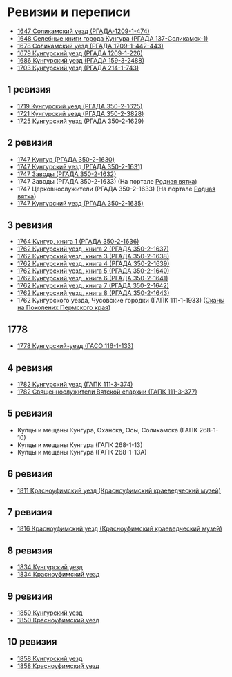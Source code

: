 ---
---
# Ревизии и переписи

* [1647 Соликамский уезд (РГАДА-1209-1-474)](./1647-РГАДА-1209-1-474-Соликамский-уезд.md)
* [1648 Селебные книги города Кунгура (РГАДА 137-Соликамск-1)](./1648-РГАДА-137-Соликамск-1-Кунгур.md)
* [1678 Соликамский уезд (РГАДА 1209-1-442-443)](./1678-РГАДА-1209-1-442-443-Соликамский-уезд.md)
* [1679 Кунгурский уезд (РГАДА 1209-1-226)](./1679-РГАДА-1209-1-226-Кунгурский-уезд.md)
* [1686 Кунгурский уезд (РГАДА 159-3-2488)](./1686-РГАДА-159-3-2488-Кунгурский-уезд.md)
* [1703 Кунгурский уезд (РГАДА 214-1-743)](./1703-РГАДА-214-1-743-Кунгурский-уезд.md)

## 1 ревизия

* [1719 Кунгурский уезд (РГАДА 350-2-1625)](./1719-РГАДА-350-2-1625-Кунгурский-уезд.md)
* [1721 Кунгурский уезд (РГАДА 350-2-3828)](./1721-РГАДА-350-2-3828-Кунгурский-уезд.md)
* [1725 Кунгурский уезд (РГАДА 350-2-1629)](./1725-РГАДА-350-2-1629-Кунгурский-уезд.md)

## 2 ревизия

* [1747 Кунгур (РГАДА 350-2-1630)](./1747-РГАДА-350-2-1630-Кунгур.md)
* [1747 Кунгурский уезд (РГАДА 350-2-1631)](./1747-РГАДА-350-2-1631-Кунгурский-уезд.md)
* [1747 Заводы (РГАДА 350-2-1632)](./1747-РГАДА-350-2-1632-Заводы.md)
* 1747 Заводы (РГАДА 350-2-1633) (На портале [Родная вятка](https://rodnaya-vyatka.ru/books/350-2-1633-1748-kungurskiy-uezd))
* 1747 Церковнослужители (РГАДА 350-2-1633) (На портале [Родная вятка](https://rodnaya-vyatka.ru/books/350-2-1634-1748-kungurskiy-uezd))
* [1747 Кунгурский уезд (РГАДА 350-2-1635)](./1747-РГАДА-350-2-1635-Кунгурский-уезд.md)

## 3 ревизия

* [1764 Кунгур, книга 1 (РГАДА 350-2-1636)](./1764-РГАДА-350-2-1636-Кунгур.md)
* [1762 Кунгурский уезд, книга 2 (РГАДА 350-2-1637)](./1762-РГАДА-350-2-1637-Кунгурский-уезд.md)
* [1762 Кунгурский уезд, книга 3 (РГАДА 350-2-1638)](./1762-РГАДА-350-2-1638-Кунгурский-уезд.md)
* [1762 Кунгурский уезд, книга 4 (РГАДА 350-2-1639)](./1762-РГАДА-350-2-1639-Кунгурский-уезд.md)
* [1762 Кунгурский уезд, книга 5 (РГАДА 350-2-1640)](./1764-РГАДА-350-2-1640-Кунгурский-уезд.md)
* [1762 Кунгурский уезд, книга 6 (РГАДА 350-2-1641)](./1764-РГАДА-350-2-1641-Кунгурский-уезд.md)
* [1762 Кунгурский уезд, книга 7 (РГАДА 350-2-1642)](./1764-РГАДА-350-2-1642-Кунгурский-уезд.md)
* [1762 Кунгурский уезд, книга 8 (РГАДА 350-2-1643)](./1764-РГАДА-350-2-1643-Кунгурский-уезд.md)
* 1762 Кунгурского уезда, Чусовские городки (ГАПК 111-1-1933) ([Сканы на Поколених Пермского края](https://pokolenia.permkrai.ru/revisions/view/157))

## 1778

* [1778 Кунгурский-уезд (ГАСО 116-1-133)](./1778-ГАСО-116-1-133-Кунгурский-уезд.md)

## 4 ревизия

* [1782 Кунгурский уезд (ГАПК 111-3-374)](./1782-ГАПК-111-3-374-Кунгурский-уезд.md)
* [1782 Священнослужители Вятской епархии (ГАПК 111-3-377)](./1782-ГАПК-111-3-377-Священнослужители.md)

## 5 ревизия

* Купцы и мещаны Кунгура, Оханска, Осы, Соликамска (ГАПК 268-1-10)
* Купцы и мещаны Кунгура (ГАПК 268-1-13)
* Купцы и мещаны Кунгура (ГАПК 268-1-13А)

## 6 ревизия

* [1811 Красноуфимский уезд (Красноуфимский краеведческий музей)](./1811-Красноуфимский-уезд.md)

## 7 ревизия

* [1816 Красноуфимский уезд (Красноуфимский краеведческий музей)](./1816-Красноуфимский-уезд.md)

## 8 ревизия

* [1834 Кунгурский уезд](./1834-Кунгурский-уезд.md)
* [1834 Красноуфимский уезд](./1834-Красноуфимский-уезд.md)

## 9 ревизия

* [1850 Кунгурский уезд](./1850-Кунгурский-уезд.md)
* [1850 Красноуфимский уезд](./1850-Красноуфимский-уезд.md)

## 10 ревизия

* [1858 Кунгурский уезд](./1858-Кунгурский-уезд.md)
* [1858 Красноуфимский уезд](./1858-Красноуфимский-уезд.md)

<!--
## Кунгурский уезд 

Волости
[Асовская](./Волости/Асовская-волость.md),
[Березовская](./Волости/Березовская-волость.md),
[Илимская](./Волости/Илимская-волость.md),
[Кишертская](./Волости/Кишертская-волость.md),
[Комаровская](./Волости/Комаровская-волость.md),
[Крестовоздвиженская](./Волости/Крестовоздвиженская-волость.md),
[Кыласовская](./Волости/Кыласовская-волость.md),
[Кыновска](./Волости/Кыновска-волость.md),
[Неволинская](./Волости/Неволинская-волость.md),
[Осинцевская](./Волости/Осинцевская-волость.md),
[Покровская](./Волости/Покровская-волость.md),
[Рождественская](./Волости/Рождественская-волость.md),
[Сабарская](./Волости/Сабарская-волость.md),
[Сажинская](./Волости/Сажинская-волость.md),
[Саинская](./Волости/Саинская-волость.md),
[Серебрянская](./Волости/Серебрянская-волость.md),
[Сосновская](./Волости/Сосновская-волость.md),
[Тазовская](./Волости/Тазовская-волость.md),
[Тихановская](./Волости/Тихановская-волость.md),
[Троельжанская](./Волости/Троельжанская-волость.md),
[Урминская](./Волости/Урминская-волость.md),
[Усть-Кишертская](./Волости/Усть-Кишертская-волость.md),
[Филипповская](./Волости/Филипповская-волость.md),
[Черноярская](./Волости/Черноярская-волость.md),
[Шадейская](./Волости/Шадейская-волость.md).

## Красноуфимский уезд

Волости 
[Агафоновская](./Волости/Агафоновская-волость.md),
[Азигуловская](./Волости/Азигуловская-волость.md),
[Александровская](./Волости/Александровская-волость.md),
[Алмазская](./Волости/Алмазская-волость.md),
[Алтыновская](./Волости/Алтыновская-волость.md),
[Артинская](./Волости/Артинская-волость.md),
[Атигская](./Волости/Атигская-волость.md),
[Афанасьевская](./Волости/Афанасьевская-волость.md),
[Ачитская](./Волости/Ачитская-волость.md),
[Бисертская](./Волости/Бисертская-волость.md),
[Богородская](./Волости/Богородская-волость.md),
[Больше-Окинская](./Волости/Больше-Окинская-волость.md),
[Быковская](./Волости/Быковская-волость.md),
[Белянковская](./Волости/Белянковская-волость.md),
[Верхне-Сергинская](./Волости/Верхне-Сергинская-волость.md),
[Верхне-Суксунская](./Волости/Верхне-Суксунская-волость.md),
[Енапаевская](./Волости/Енапаевская-волость.md),
[Златоустовская](./Волости/Златоустовская-волость.md),
[Иргинская](./Волости/Иргинская-волость.md),
[Каргинская](./Волости/Каргинская-волость.md),
[Киргишанская](./Волости/Киргишанская-волость.md),
[Кленовская](./Волости/Кленовская-волость.md),
[Криулинская](./Волости/Криулинская-волость.md),
[Манчажская](./Волости/Манчажская-волость.md),
[Михайловская](./Волости/Михайловская-волость.md),
[Молебская](./Волости/Молебская-волость.md),
[Мостовская](./Волости/Мостовская-волость.md),
[Нижне-Сергинская](./Волости/Нижне-Сергинская-волость.md),
[Ново-Златоустовская](./Волости/Ново-Златоустовская-волость.md),
[Нязе-Петровская](./Волости/Нязе-Петровская-волость.md),
[Петропавловская](./Волости/Петропавловская-волость.md),
[Поташинская](./Волости/Поташинская-волость.md),
[Сажинская](./Волости/Сажинская-волость.md),
[Саранинская](./Волости/Саранинская-волость.md),
[Суксунская](./Волости/Суксунская-волость.md),
[Сылвинская](./Волости/Сылвинская-волость.md),
[Сыринская](./Волости/Сыринская-волость.md),
[Торговижская](./Волости/Торговижская-волость.md),
[Утинская](./Волости/Утинская-волость.md),
[Уткинская](./Волости/Уткинская-волость.md),
[Шайтанская](./Волости/Шайтанская-волость.md),
[Шемахинская](./Волости/Шемахинская-волость.md),
[Шокуровская](./Волости/Шокуровская-волость.md),
[Ювинская](./Волости/Ювинская-волость.md).
-->
